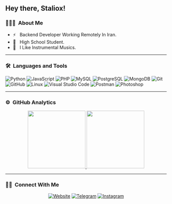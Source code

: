 ## Hey there, Staliox!

### 👨🏻‍💻 &nbsp;About Me

- ⚡️ &nbsp; Backend Developer Working Remotely In Iran.
- 📖 &nbsp; High School Student.
- 🌱 &nbsp; I Like Instrumental Musics.

---

### 🛠 &nbsp;Languages and Tools

  ![Python](https://img.shields.io/badge/-Python-333333?style=flat&logo=python)
  ![JavaScript](https://img.shields.io/badge/-JavaScript-333333?style=flat&logo=javascript)
  ![PHP](https://img.shields.io/badge/-PHP-333333?style=flat&logo=PHP)
  ![MySQL](https://img.shields.io/badge/-MySQL-333333?style=flat&logo=mysql)
  ![PostgreSQL](https://img.shields.io/badge/-PostgreSQL-333333?style=flat&logo=PostgreSQL) 
  ![MongoDB](https://img.shields.io/badge/-MongoDB-333333?style=flat&logo=mongodb) 
  ![Git](https://img.shields.io/badge/-Git-333333?style=flat&logo=git)
  ![GitHub](https://img.shields.io/badge/-GitHub-333333?style=flat&logo=github)
  ![Linux](https://img.shields.io/badge/-Linux-333333?style=flat&logo=linux)
  ![Visual Studio Code](https://img.shields.io/badge/-Visual%20Studio%20Code-333333?style=flat&logo=visual-studio-code&logoColor=007ACC)
  ![Postman](https://img.shields.io/badge/-Postman-333333?style=flat&logo=postman)
  ![Photoshop](https://img.shields.io/badge/-Photoshop-333333?style=flat&logo=adobe-photoshop)    

---

### ⚙️ &nbsp;GitHub Analytics

<p align="center">
<a href="https://github.com/staliox">
  <img height="180em" src="https://github-readme-stats-eight-theta.vercel.app/api?username=staliox&show_icons=true&theme=buefy&include_all_commits=true&count_private=true"/>
  <img height="180em" src="https://github-readme-stats-eight-theta.vercel.app/api/top-langs/?username=staliox&layout=compact&langs_count=8&theme=buefy"/>
</a>
</p>

---

### 🤝🏻 &nbsp;Connect With Me 

<p align="center">
<a href="https://www.staliox.ir"><img alt="Website" src="https://img.shields.io/badge/website-staliox.ir-green"></a>
<a href="https://www.t.me/staliox"><img alt="Telegram" src="https://img.shields.io/badge/telegram-staliox-blue"></a>
<a href="https://www.instagram.com/staliox"><img alt="Instagram" src="https://img.shields.io/badge/instagram-staliox-purple"></a>
</p>

